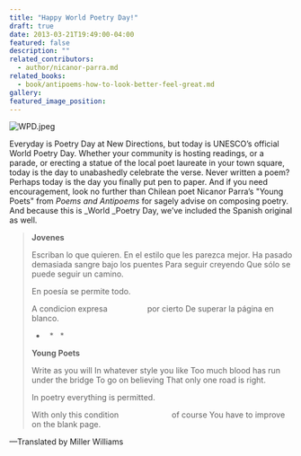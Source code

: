 ```yaml
---
title: "Happy World Poetry Day!"
draft: true
date: 2013-03-21T19:49:00-04:00
featured: false
description: ""
related_contributors:
  - author/nicanor-parra.md
related_books:
  - book/antipoems-how-to-look-better-feel-great.md
gallery:
featured_image_position: 
---
```


![WPD.jpeg](http://ndbooks.com/images/uploads/WPD.jpeg)

Everyday is Poetry Day at New Directions, but today is UNESCO’s official World Poetry Day. Whether your community is hosting readings, or a parade, or erecting a statue of the local poet laureate in your town square, today is the day to unabashedly celebrate the verse. Never written a poem? Perhaps today is the day you finally put pen to paper. And if you need encouragement, look no further than Chilean poet Nicanor Parra’s "Young Poets" from _Poems and Antipoems_ for sagely advise on composing poetry. And because this is _World _Poetry Day, we’ve included the Spanish original as well.

> **Jovenes**
> 
> Escriban lo que quieren.
> En el estilo que les parezca mejor.
> Ha pasado demasiada sangre bajo los puentes
> Para seguir creyendo
> Que sólo se puede seguir un camino.
> 
> En poesía se permite todo.
> 
> A condicion expresa
>                  por cierto
> De superar la página en blanco.
> 
> *   *   *
> 
> **Young Poets**
> 
> Write as you will
> In whatever style you like
> Too much blood has run under the bridge
> To go on believing
> That only one road is right.
> 
> In poetry everything is permitted.
> 
> With only this condition
>                        of course
> You have to improve on the blank page.

—Translated by Miller Williams

